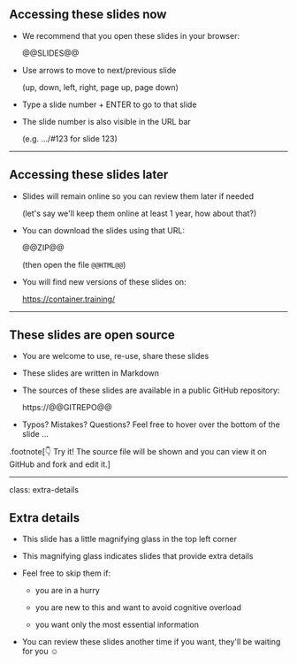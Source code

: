 ## Accessing these slides now

- We recommend that you open these slides in your browser:

  @@SLIDES@@

- Use arrows to move to next/previous slide

  (up, down, left, right, page up, page down)

- Type a slide number + ENTER to go to that slide

- The slide number is also visible in the URL bar

  (e.g. .../#123 for slide 123)

---

## Accessing these slides later

- Slides will remain online so you can review them later if needed

  (let's say we'll keep them online at least 1 year, how about that?)

- You can download the slides using that URL:

  @@ZIP@@

  (then open the file `@@HTML@@`)

- You will find new versions of these slides on:

  https://container.training/

---

## These slides are open source

- You are welcome to use, re-use, share these slides

- These slides are written in Markdown

- The sources of these slides are available in a public GitHub repository:

  https://@@GITREPO@@

- Typos? Mistakes? Questions? Feel free to hover over the bottom of the slide ...

.footnote[👇 Try it! The source file will be shown and you can view it on GitHub and fork and edit it.]

<!--
.lab[
```open https://@@GITREPO@@/tree/master/slides/common/about-slides.md```
]
-->

---

class: extra-details

## Extra details

- This slide has a little magnifying glass in the top left corner

- This magnifying glass indicates slides that provide extra details

- Feel free to skip them if:

  - you are in a hurry

  - you are new to this and want to avoid cognitive overload

  - you want only the most essential information

- You can review these slides another time if you want, they'll be waiting for you ☺
